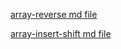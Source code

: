 [array-reverse md file ](./array-resvers.md)

[array-insert-shift md file ](./array-insert-shift.md)

